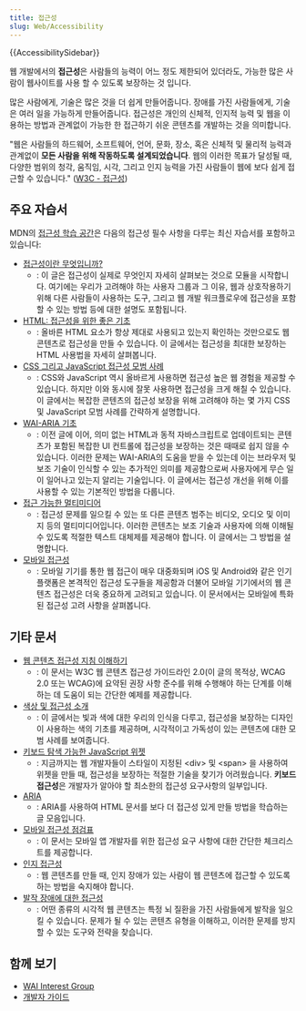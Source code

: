 ```yaml
---
title: 접근성
slug: Web/Accessibility
---
```


{{AccessibilitySidebar}}

웹 개발에서의 **접근성**은 사람들의 능력이 어느 정도 제한되어 있더라도, 가능한 많은 사람이 웹사이트를 사용 할 수 있도록 보장하는 것 입니다.

많은 사람에게, 기술은 많은 것을 더 쉽게 만들어줍니다. 장애를 가진 사람들에게, 기술은 여러 일을 가능하게 만들어줍니다. 접근성은 개인의 신체적, 인지적 능력 및 웹을 이용하는 방법과 관계없이 가능한 한 접근하기 쉬운 콘텐츠를 개발하는 것을 의미합니다. 

"웹은 사람들의 하드웨어, 소프트웨어, 언어, 문화, 장소, 혹은 신체적 및 물리적 능력과 관계없이 **모든 사람을 위해 작동하도록 설계되었습니다**. 웹의 이러한 목표가 달성될 때, 다양한 범위의 청각, 움직임, 시각, 그리고 인지 능력을 가진 사람들이 웹에 보다 쉽게 접근할 수 있습니다." ([W3C - 접근성](https://www.w3.org/standards/webdesign/accessibility))

## 주요 자습서

MDN의 [접근성 학습 공간](/ko/docs/Learn/Accessibility)은 다음의 접근성 필수 사항을 다루는 최신 자습서를 포함하고 있습니다:

- [접근성이란 무엇입니까?](/ko/docs/Learn/Accessibility/What_is_accessibility)
  - : 이 글은 접근성이 실제로 무엇인지 자세히 살펴보는 것으로 모듈을 시작합니다. 여기에는 우리가 고려해야 하는 사용자 그룹과 그 이유, 웹과 상호작용하기 위해 다른 사람들이 사용하는 도구, 그리고 웹 개발 워크플로우에 접근성을 포함할 수 있는 방법 등에 대한 설명도 포함됩니다.
- [HTML: 접근성을 위한 좋은 기초](/ko/docs/Learn/Accessibility/HTML)
  - : 올바른 HTML 요소가 항상 제대로 사용되고 있는지 확인하는 것만으로도 웹 콘텐츠로 접근성을 만들 수 있습니다. 이 글에서는 접근성을 최대한 보장하는 HTML 사용법을 자세히 살펴봅니다.
- [CSS 그리고 JavaScript 접근성 모범 사례](/ko/docs/Learn/Accessibility/CSS_and_JavaScript)
  - : CSS와 JavaScript 역시 올바르게 사용하면 접근성 높은 웹 경험을 제공할 수 있습니다. 하지만 이와 동시에 잘못 사용하면 접근성을 크게 해칠 수 있습니다. 이 글에서는 복잡한 콘텐츠의 접근성 보장을 위해 고려해야 하는 몇 가지 CSS 및 JavaScript 모범 사례를 간략하게 설명합니다.
- [WAI-ARIA 기초](/ko/docs/Learn/Accessibility/WAI-ARIA_basics)
  - : 이전 글에 이어, 의미 없는 HTML과 동적 자바스크립트로 업데이트되는 콘텐츠가 포함된 복잡한 UI 컨트롤에 접근성을 보장하는 것은 때때로 쉽지 않을 수 있습니다. 이러한 문제는 WAI-ARIA의 도움을 받을 수 있는데 이는 브라우저 및 보조 기술이 인식할 수 있는 추가적인 의미를 제공함으로써 사용자에게 무슨 일이 일어나고 있는지 알리는 기술입니다. 이 글에서는 접근성 개선을 위해 이를 사용할 수 있는 기본적인 방법을 다룹니다.
- [접근 가능한 멀티미디어](/ko/docs/Learn/Accessibility/Multimedia)
  - : 접근성 문제를 일으킬 수 있는 또 다른 콘텐츠 범주는 비디오, 오디오 및 이미지 등의 멀티미디어입니다. 이러한 콘텐츠는 보조 기술과 사용자에 의해 이해될 수 있도록 적절한 텍스트 대체제를 제공해야 합니다. 이 글에서는 그 방법을 설명합니다.
- [모바일 접근성](/ko/docs/Learn/Accessibility/Mobile)
  - : 모바일 기기를 통한 웹 접근이 매우 대중화되며 iOS 및 Android와 같은 인기 플랫폼은 본격적인 접근성 도구들을 제공함과 더불어 모바일 기기에서의 웹 콘텐츠 접근성은 더욱 중요하게 고려되고 있습니다. 이 문서에서는 모바일에 특화된 접근성 고려 사항을 살펴봅니다.

## 기타 문서

- [웹 콘텐츠 접근성 지침 이해하기](/ko/docs/Web/Accessibility/Understanding_WCAG)
  - : 이 문서는 W3C 웹 콘텐츠 접근성 가이드라인 2.0(이 글의 목적상, WCAG 2.0 또는 WCAG)에 요약된 권장 사항 준수를 위해 수행해야 하는 단계를 이해하는 데 도움이 되는 간단한 예제를 제공합니다.
- [색상 및 접근성 소개](/ko/docs/Web/Accessibility/Understanding_Colors_and_Luminance)
  - : 이 글에서는 빛과 색에 대한 우리의 인식을 다루고, 접근성을 보장하는 디자인이 사용하는 색의 기초를 제공하며, 시각적이고 가독성이 있는 콘텐츠에 대한 모범 사례를 보여줍니다.
- [키보드 탐색 가능한 JavaScript 위젯](/ko/docs/Web/Accessibility/Keyboard-navigable_JavaScript_widgets)
  - : 지금까지는 웹 개발자들이 스타일이 지정된 &lt;div&gt; 및 &lt;span&gt; 을 사용하여 위젯을 만들 때, 접근성을 보장하는 적절한 기술을 찾기가 어려웠습니다. **키보드 접근성**은 개발자가 알아야 할 최소한의 접근성 요구사항의 일부입니다.
- [ARIA](/ko/docs/Web/Accessibility/ARIA)
  - : ARIA를 사용하여 HTML 문서를 보다 더 접근성 있게 만들 방법을 학습하는 글 모음입니다.
- [모바일 접근성 점검표](/ko/docs/Web/Accessibility/Mobile_accessibility_checklist)
  - : 이 문서는 모바일 앱 개발자를 위한 접근성 요구 사항에 대한 간단한 체크리스트를 제공합니다.
- [인지 접근성](/ko/docs/Web/Accessibility/Cognitive_accessibility)
  - : 웹 콘텐츠를 만들 때, 인지 장애가 있는 사람이 웹 콘텐츠에 접근할 수 있도록 하는 방법을 숙지해야 합니다.
- [발작 장애에 대한 접근성](/ko/docs/Web/Accessibility/Seizure_disorders)
  - : 어떤 종류의 시각적 웹 콘텐츠는 특정 뇌 질환을 가진 사람들에게 발작을 일으킬 수 있습니다. 문제가 될 수 있는 콘텐츠 유형을 이해하고, 이러한 문제를 방지할 수 있는 도구와 전략을 찾습니다.

## 함께 보기

- [WAI Interest Group](https://www.w3.org/WAI/IG/)
- [개발자 가이드](/ko/docs/Web/Guide)
